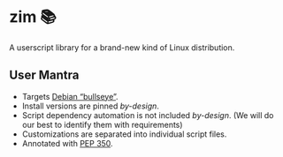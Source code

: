<!-- This Source Code Form is subject to the terms of the Mozilla Public
   - License, v. 2.0. If a copy of the MPL was not distributed with this
   - file, You can obtain one at https://mozilla.org/MPL/2.0/. -->

# zim 📚
A userscript library for a brand-new kind of Linux distribution.

## User Mantra
- Targets [Debian “bullseye”](https://www.debian.org/releases/bullseye/).
- Install versions are pinned *by-design*.
- Script dependency automation is not included *by-design*. (We will do our best to identify them with requirements)
- Customizations are separated into individual script files.
- Annotated with [PEP 350](https://peps.python.org/pep-0350/).
